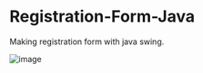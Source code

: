 # Registration-Form-Java
Making registration form with java swing.

![image](https://github.com/Unknown458/Registration-Form-Java/assets/149869027/ff6d5ccb-7722-4042-83e6-6c663318d169)
